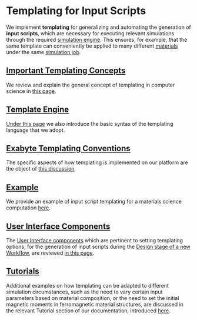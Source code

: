 # Templating for Input Scripts

We implement **templating** for generalizing and automating the generation of **input scripts**, which are necessary for executing relevant simulations through the required [simulation engine](../../software/modeling/applications.md). This ensures, for example, that the same template can conveniently be applied to many different [materials](../../materials/overview.md) under the same [simulation job](../../jobs/overview.md).

## [Important Templating Concepts](concept.md)

We review and explain the general concept of templating in computer science in [this page](concept.md). 

## [Template Engine](engine.md)

[Under this page](engine.md) we also introduce the basic syntax of the templating language that we adopt.

## [Exabyte Templating Conventions](exabyte-conventions.md)

The specific aspects of how templating is implemented on our platform are the object of [this discussion](exabyte-conventions.md).

## [Example](examples.md)

We provide an example of input script templating for a materials science computation [here](examples.md).

## [User Interface Components](ui.md)

The [User Interface components](ui.md) which are pertinent to setting templating options, for the generation of input scripts during the [Design stage of a new Workflow](../../workflow-designer/overview.md), are reviewed [in this page](../../workflow-designer/unit-editor/input-templates.md).

## [Tutorials](../../tutorials/templating/overview.md)

Additional examples on how templating can be adapted to different simulation circumstances, such as the need to vary certain input parameters based on material composition, or the need to set the initial magnetic moments in ferromagnetic material structures, are discussed in the relevant Tutorial section of our documentation, introduced [here](../../tutorials/templating/overview.md).
